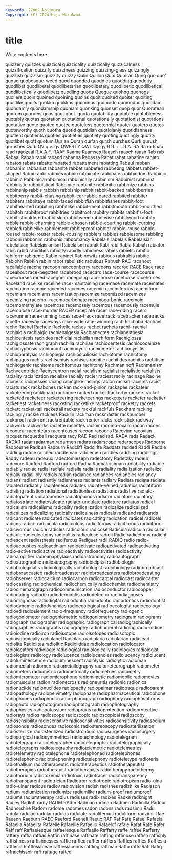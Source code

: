```yaml
---
Keywords: 27002 kojimura
Copyright: (C) 2024 Koji Murakami
---
```


# title

Write contents here.



 quizzery quizzes quizzical quizzicality quizzically quizzicalness quizzification
quizzify quizziness quizzing quizzing-glass quizzingly quizzish quizzism quizzity quizzy Qulin
Qulllon Qum Qumran Qung quo quo' quoad quobosque-weed quod quodded
quoddies quodding quoddity quodlibet quodlibetal quodlibetarian quodlibetary quodlibetic quodlibetical quodlibetically
quodlibetz quodling quods Quogue quohog quohogs quoilers quoin quoined quoining
quoins quoit quoited quoiter quoiting quoitlike quoits quokka quokkas quominus
quomodo quomodos quondam quondamly quondamship quoniam quonking quonset quop quor
Quoratean quorum quorums quos quot quot. quota quotability quotable quotableness
quotably quotas quotation quotational quotationally quotationist quotations quotative quote quoted
quotee quoteless quotennial quoter quoters quotes quoteworthy quoth quotha quotid
quotidian quotidianly quotidianness quotient quotients quoties quotieties quotiety quoting quotingly
quotity quotlibet quott quotum Qur'an Quran qur'an qursh qurshes Qurti
qurush qurushes Qutb QV q.v. qv QWERTY QWL Qy qy
R R. r r. R.A. RA Ra ra Raab raad
raadzaal R.A.A.F. RAAF Raama Raamses Raasch raasch raash Rab rab
Rabaal Rabah rabal raband rabanna Rabassa Rabat rabat rabatine rabato
rabatos rabats rabatte rabatted rabattement rabatting Rabaul rabban rabbanim rabbanist
rabbanite rabbet rabbeted rabbeting rabbets rabbet-shaped Rabbi rabbi rabbies rabbin
rabbinate rabbinates rabbindom Rabbinic rabbinic Rabbinica rabbinical rabbinically rabbinism Rabbinist
rabbinist rabbinistic rabbinistical Rabbinite rabbinite rabbinitic rabbinize rabbins rabbinship rabbis
rabbish rabbiship rabbit rabbit-backed rabbitberries rabbitberry rabbit-chasing rabbit-ear rabbit-eared rabbited
rabbiter rabbiters rabbiteye rabbit-faced rabbitfish rabbitfishes rabbit-foot rabbithearted rabbiting rabbitlike
rabbit-meat rabbitmouth rabbit-mouthed rabbitoh rabbitproof rabbitries rabbitroot rabbitry rabbits rabbit's-foot
rabbit-shouldered rabbitskin rabbitweed rabbitwise rabbitwood rabbity rabble rabble-charming rabble-chosen rabble-courting
rabble-curbing rabbled rabblelike rabblement rabbleproof rabbler rabble-rouse rabble-roused rabble-rouser rabble-rousing
rabblers rabbles rabblesome rabbling rabboni rabbonim rabbonis rabdomancy Rabelais rabelais
Rabelaisian rabelaisian Rabelaisianism Rabelaism rabfak Rabi rabi Rabia Rabiah rabiator
rabic rabid rabidities rabidity rabidly rabidness rabies rabietic rabific rabiform
rabigenic Rabin rabinet Rabinowitz rabious rabirubia rabitic Rabjohn Rabkin rablin
rabot rabulistic rabulous Rabush RAC racahout racallable racche raccoon raccoonberry
raccoons raccroc RACE Race race raceabout race-begotten racebrood racecard race-course
racecourse racecourses raced racegoer racegoing race-horse racehorse racehorses Raceland racelike
raceline race-maintaining racemase racemate racemates racemation raceme racemed racemes racemic
racemiferous racemiform racemism racemisms racemization racemize racemized racemizes racemizing racemo-
racemocarbonate racemocarbonic racemoid racemomethylate racemose racemosely racemous racemously racemule racemulose
race-murder RACEP raceplate racer race-riding racers racerunner race-running races race-track
racetrack racetracker racetracks racette raceway raceways race-wide race-winning rach Rachaba
Rachael rache Rachel Rachele Rachelle raches rachet rachets rachi- rachial
rachialgia rachialgic rachianalgesia Rachianectes rachianesthesia rachicentesis rachides rachidial rachidian rachiform
Rachiglossa rachiglossate rachigraph rachilla rachillae rachiocentesis rachiococainize rachiocyphosis rachiodont rachiodynia
rachiometer rachiomyelitis rachioparalysis rachioplegia rachioscoliosis rachiotome rachiotomy rachipagus rachis rachischisis
rachises rachitic rachitides rachitis rachitism rachitogenic rachitome rachitomous rachitomy Rachmaninoff
Rachmanism Rachycentridae Rachycentron racial racialism racialist racialistic racialists raciality racialization
racialize racially racier raciest racily racinage Racine raciness racinesses racing
racinglike racings racion racism racisms racist racists rack rackabones rackan
rack-and-pinion rackapee rackateer rackateering rackboard rackbone racked racker Rackerby rackers
racket racketed racketeer racketeering racketeerings racketeers racketer racketier racketiest racketiness
racketing racketlike racketproof racketry rackets rackett racket-tail rackettail rackety rackful
rackfuls Rackham racking rackingly rackle rackless Racklin rackman rackmaster racknumber
rackproof rack-rent rackrentable rack-renter racks rack-stick rackway rackwork rackworks raclette
raclettes racloir racomo-oxalic racon racons raconteur raconteurs raconteuses racoon racoons
Racovian racoyian racquet racquetball racquets racy RAD Rad rad rad.
RADA rada Radack RADAR radar radarman radarmen radars radarscope radarscopes
Radborne Radbourne Radbun Radburn Radcliff Radcliffe Raddatz radded Raddi Raddie
radding raddle raddled raddleman raddlemen raddles raddling raddlings Raddy radeau
radeaux radectomieseph radectomy Radetzky radeur radevore Radferd Radford radford Radha
Radhakrishnan radiability radiable radiably radiac radial radiale radialia radialis radiality
radialization radialize radially radial-ply radials radian radiance radiances radiancies radiancy
radians radiant radiantly radiantness radiants radiary Radiata radiata radiate radiated
radiately radiateness radiates radiate-veined radiatics radiatiform radiating radiation radiational radiationless
radiations radiative radiato- radiatopatent radiatoporose radiatoporous radiator radiators radiatory radiatostriate
radiatosulcate radiato-undulate radiature radiatus radical radicalism radicalisms radicality radicalization radicalize
radicalized radicalizes radicalizing radically radicalness radicals radicand radicands radicant radicate
radicated radicates radicating radication radicel radicels radices radici- radicicola radicicolous
radiciferous radiciflorous radiciform radicivorous radicle radicles radicolous radicose Radicula radicula
radicular radicule radiculectomy radiculitis radiculose radidii Radie radiectomy radient radiescent
radiesthesia radiferous Radiguet radii RADIO radio radio- radioacoustics radioactinium radioactivate
radioactivated radioactivating radio-active radioactive radioactively radioactivities radioactivity radioamplifier radioanaphylaxis radioastronomy
radioautograph radioautographic radioautography radiobicipital radiobiologic radiobiological radiobiologically radiobiologist radiobiology radiobroadcast
radiobroadcasted radiobroadcaster radiobroadcasters radiobroadcasting radiobserver radiocalcium radiocarbon radiocarpal radiocast radiocaster
radiocasting radiochemical radiochemically radiochemist radiochemistry radiocinematograph radiocommunication radioconductor radiocopper radiodating
radiode radiodermatitis radiodetector radiodiagnoses radiodiagnosis radiodigital radiodontia radiodontic radiodontics radiodontist
radiodynamic radiodynamics radioecological radioecologist radioecology radioed radioelement radio-frequency radiofrequency radiogenic
radiogoniometer radiogoniometric radiogoniometry radiogram radiograms radiograph radiographer radiographic radiographical radiographically
radiographies radiographs radiography radiohumeral radioing radio-iodine radioiodine radioiron radioisotope radioisotopes
radioisotopic radioisotopically radiolabel Radiolaria radiolaria radiolarian radiolead radiolite Radiolites radiolitic
Radiolitidae radiolocation radiolocator radiolocators radiologic radiological radiologically radiologies radiologist radiologists
radiology radiolucence radiolucencies radiolucency radiolucent radioluminescence radioluminescent radiolysis radiolytic radioman
radiomedial radiomen radiometallography radiometeorograph radiometer radiometers radiometric radiometrically radiometries radiometry
radiomicrometer radiomicrophone radiomimetic radiomobile radiomovies radiomuscular radion radionecrosis radioneuritis radionic
radionics radionuclide radionuclides radiopacity radiopalmar radiopaque radioparent radiopathology radiopelvimetry radiophare
radiopharmaceutical radiophone radiophones radiophonic radio-phonograph radiophony radiophosphorus radiophoto radiophotogram radiophotograph
radiophotography radiophysics radiopotassium radiopraxis radioprotection radioprotective radiorays radios radioscope radioscopic
radioscopical radioscopy radiosensibility radiosensitive radiosensitivities radiosensitivity radiosodium radiosonde radiosondes radiosonic
radiostereoscopy radiosterilization radiosterilize radiosterilized radiostrontium radiosurgeries radiosurgery radiosurgical radiosymmetrical radiotechnology
radiotelegram radiotelegraph radiotelegrapher radiotelegraphic radiotelegraphically radiotelegraphs radiotelegraphy radiotelemetric radiotelemetries radiotelemetry
radiotelephone radiotelephoned radiotelephones radiotelephonic radiotelephoning radiotelephony radioteletype radioteria radiothallium radiotherapeutic
radiotherapeutics radiotherapeutist radiotherapies radiotherapist radiotherapists radiotherapy radiothermy radiothorium radiotoxemia radiotoxic
radiotracer radiotransparency radiotransparent radiotrician Radiotron radiotropic radiotropism radio-ulna radio-ulnar radious
radiov radiovision radish radishes radishlike Radisson radium radiumization radiumize radiumlike
radium-proof radiumproof radiums radiumtherapy radius radiuses radix radixes Radke radknight
Radley Radloff radly RADM RAdm Radman radman Radmen Radmilla Radnor
Radnorshire Radom radome radomes radon radons rads radsimir Radu radula
radulae radular radulas radulate raduliferous raduliform radzimir Rae Raeann Raeburn
RAEC Raeford Raenell Raetic RAF Raf Rafa Rafael Rafaela Rafaelia
Rafaelita Rafaelle Rafaellle Rafaello Rafaelof rafale Rafat Rafe Rafer Raff
raff Raffaelesque raffaelesque Raffaello Raffarty raffe raffee Rafferty raffery raffia
raffias Raffin raffinase raffinate raffing raffinose raffish raffishly raffishness raffishnesses
raffle raffled raffler rafflers Raffles raffles Rafflesia rafflesia Rafflesiaceae rafflesiaceous
raffling raffman Raffo raffs Rafi Rafiq rafraichissoir raft raftage rafted
